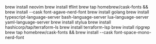   brew install neovim
  brew install tflint
  brew tap homebrew/cask-fonts && brew install --cask font-agave-nerd-font
  brew install golang
  brew install typescript-language-server bash-language-server lua-language-server yaml-language-server
  brew install stylua
  brew install hashicorp/tap/terraform-ls
  brew install terraform-lsp
  brew install ripgrep
  brew tap homebrew/cask-fonts && brew install --cask font-space-mono-nerd-font
